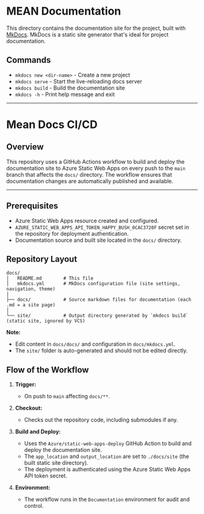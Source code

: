 # MEAN Documentation

This directory contains the documentation site for the project, built with [MkDocs](https://www.mkdocs.org/). MkDocs is a static site generator that's ideal for project documentation.

## Commands

- `mkdocs new <dir-name>` - Create a new project
- `mkdocs serve` - Start the live-reloading docs server
- `mkdocs build` - Build the documentation site
- `mkdocs -h` - Print help message and exit

---

# Mean Docs CI/CD

## Overview

This repository uses a GitHub Actions workflow to build and deploy the documentation site to Azure Static Web Apps on every push to the `main` branch that affects the `docs/` directory. The workflow ensures that documentation changes are automatically published and available.

---

## Prerequisites

- Azure Static Web Apps resource created and configured.
- `AZURE_STATIC_WEB_APPS_API_TOKEN_HAPPY_BUSH_0CAC3720F` secret set in the repository for deployment authentication.
- Documentation source and built site located in the `docs/` directory.

## Repository Layout

```text
docs/
│   README.md        # This file
│   mkdocs.yml       # MkDocs configuration file (site settings, navigation, theme)
│
├── docs/            # Source markdown files for documentation (each .md = a site page)
│
└── site/            # Output directory generated by `mkdocs build` (static site, ignored by VCS)
```

**Note:**

- Edit content in `docs/docs/` and configuration in `docs/mkdocs.yml`.
- The `site/` folder is auto-generated and should not be edited directly.

## Flow of the Workflow

1. **Trigger:**

   - On push to `main` affecting `docs/**`.

2. **Checkout:**

   - Checks out the repository code, including submodules if any.

3. **Build and Deploy:**

   - Uses the `Azure/static-web-apps-deploy` GitHub Action to build and deploy the documentation site.
   - The `app_location` and `output_location` are set to `./docs/site` (the built static site directory).
   - The deployment is authenticated using the Azure Static Web Apps API token secret.

4. **Environment:**
   - The workflow runs in the `Documentation` environment for audit and control.

